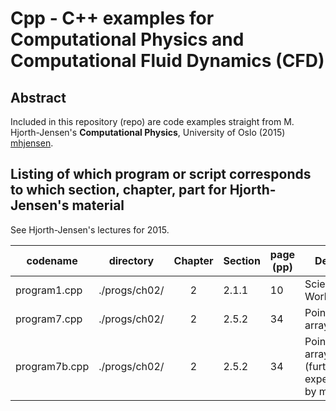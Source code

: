 # Cpp - C++ examples for Computational Physics and Computational Fluid Dynamics (CFD)

## Abstract

Included in this repository (repo) are code examples straight from M. Hjorth-Jensen's **Computational Physics**, University of Oslo (2015) [mhjensen](http://www.mn.uio.no/fysikk/english/people/aca/mhjensen/).  

## Listing of which program or script corresponds to which section, chapter, part for Hjorth-Jensen's material

See Hjorth-Jensen's lectures for 2015.  

| codename      | directory      | Chapter | Section | page (pp) | Description            |
| ------------- | -------------- | :-----: | ------- | --------- | ---------------------- |
| program1.cpp  | ./progs/ch02/  | 2       | 2.1.1   | 10        | Scientific Hello World!|
| program7.cpp  | ./progs/ch02/  | 2       | 2.5.2   | 34        | Pointers and arrays in C++ |
| program7b.cpp | ./progs/ch02/  | 2       | 2.5.2   | 34        | Pointers and arrays in C++ (further experimentation by me) |




